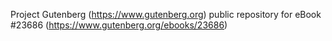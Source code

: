 Project Gutenberg (https://www.gutenberg.org) public repository for eBook #23686 (https://www.gutenberg.org/ebooks/23686)
